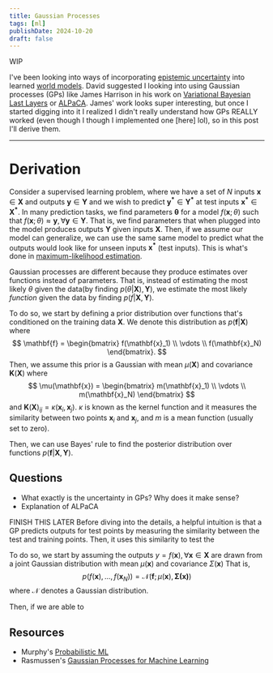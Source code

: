 ```yaml
---
title: Gaussian Processes 
tags: [ml]
publishDate: 2024-10-20
draft: false
---
```


WIP

I've been looking into ways of incorporating [epistemic uncertainty](https://en.wikipedia.org/wiki/Uncertainty_quantification#Aleatoric_and_epistemic) into learned [world models](https://danijar.com/project/dreamerv3/).
David suggested I looking into using Gaussian processes (GPs) like James Harrison in his work on [Variational Bayesian Last Layers](https://arxiv.org/abs/2404.11599) or [ALPaCA](https://arxiv.org/abs/1807.08912). 
James' work looks super interesting, but once I started digging into it I realized I didn't really understand how GPs REALLY worked (even though I though I implemented one [here] lol), so in this post I'll derive them.

---

# Derivation

Consider a supervised learning problem, where we have a set of $N$ inputs $\mathbf{x} \in \mathbf{X}$ and outputs $\mathbf{y} \in \mathbf{Y}$ and we wish to predict $\mathbf{y^*} \in \mathbf{Y^*}$ at test inputs $\mathbf{x^*} \in \mathbf{X^*}$.
In many prediction tasks, we find parameters $\mathbf{\theta}$ for a model $f(\mathbf{x};\theta)$ such that $f(\mathbf{x};\theta) \approx \mathbf{y}, \forall \mathbf{y} \in \mathbf{Y}$. 
That is, we find parameters that when plugged into the model produces outputs $\mathbf{Y}$ given inputs $\mathbf{X}$.
Then, if we assume our model can generalize, we can use the same same model to predict what the outputs would look like for unseen inputs $\mathbf{x^*}$ (test inputs).
This is what's done in [maximum-likelihood estimation](https://en.wikipedia.org/wiki/Maximum_likelihood_estimation).

Gaussian processes are different because they produce estimates over functions instead of parameters.
That is, instead of estimating the most likely $\theta$ given the data(by finding $p(\theta|\mathbf{X}), \mathbf{Y}$), we estimate the most likely *function* given the data by finding $p(f|\mathbf{X}, \mathbf{Y})$.

To do so, we start by defining a prior distribution over functions that's conditioned on the training data $\mathbf{X}$. 
We denote this distribution as $p(\mathbf{f}|\mathbf{X})$ where 
$$
    \mathbf{f} = 
    \begin{bmatrix}
        f(\mathbf{x}_1) \\
        \vdots \\
        f(\mathbf{x}_N)
    \end{bmatrix}.
$$
Then, we assume this prior is a Gaussian with mean $\mu(\mathbf{X})$ and covariance $\mathbf{K}(\mathbf{X})$ where
$$
    \mu(\mathbf{x}) = 
    \begin{bmatrix}
        m(\mathbf{x}_1) \\
        \vdots \\
        m(\mathbf{x}_N)
    \end{bmatrix}
$$
and $\mathbf{K}(\mathbf{X})_{ij} = \kappa(\mathbf{x}_i, \mathbf{x}_j)$. 
$\kappa$ is known as the kernel function and it measures the similarity between two points $\mathbf{x}_i$ and $\mathbf{x}_j$, and $m$ is a mean function (usually set to zero).

Then, we can use Bayes' rule to find the posterior distribution over functions $p(\mathbf{f}|\mathbf{X}, \mathbf{Y})$.


## Questions
- What exactly is the uncertainty in GPs? Why does it make sense?  
- Explanation of ALPaCA





FINISH THIS LATER
Before diving into the details, a helpful intuition is that a GP predicts outputs for test points by measuring the similarity between the test and training points.
Then, it uses this similarity to test the 


To do so, we start by assuming the outputs $y=f(\mathbf{x}), \forall \mathbf{x} \in \mathbf{X}$ are drawn from a joint Gaussian distribution with mean $\mu(\mathbf{x})$ and covariance $\Sigma(\mathbf{x})$
That is, 
$$
    p(f(\mathbf{x}), \dots, f(\mathbf{x}_N)) = \mathcal{N}(\mathbf{f}; \mu(\mathbf{x}), \mathbf{\Sigma(\mathbf{x})})
$$
where $\mathcal{N}$ denotes a Gaussian distribution. 

Then, if we are able to 

## Resources

- Murphy's [Probabilistic ML](https://probml.github.io/pml-book/)
- Rasmussen's [Gaussian Processes for Machine Learning](https://gaussianprocess.org/gpml/)